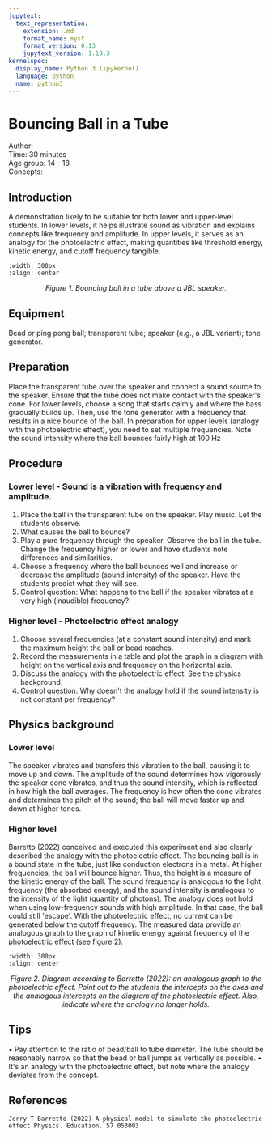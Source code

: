 ```yaml
---
jupytext:
  text_representation:
    extension: .md
    format_name: myst
    format_version: 0.13
    jupytext_version: 1.10.3
kernelspec:
  display_name: Python 3 (ipykernel)
  language: python
  name: python3
---
```


# Bouncing Ball in a Tube


Author:     \
Time:	30 minutes\
Age group:	14 - 18\
Concepts:	

## Introduction
A demonstration likely to be suitable for both lower and upper-level students. In lower levels, it helps illustrate sound as vibration and explains concepts like frequency and amplitude. In upper levels, it serves as an analogy for the photoelectric effect, making quantities like threshold energy, kinetic energy, and cutoff frequency tangible.

```{image} dm83_figure1.PNG
:width: 300px
:align: center
```
<center><i> Figure 1. Bouncing ball in a tube above a JBL speaker. </i></center>


## Equipment
Bead or ping pong ball; transparent tube; speaker (e.g., a JBL variant); tone generator.

## Preparation
Place the transparent tube over the speaker and connect a sound source to the speaker. Ensure that the tube does not make contact with the speaker's cone.
For lower levels, choose a song that starts calmly and where the bass gradually builds up. Then, use the tone generator with a frequency that results in a nice bounce of the ball.
In preparation for upper levels (analogy with the photoelectric effect), you need to set multiple frequencies. Note the sound intensity where the ball bounces fairly high at 100 Hz

## Procedure
### Lower level - Sound is a vibration with frequency and amplitude.
1. Place the ball in the transparent tube on the speaker. Play music. Let the students observe.
2. What causes the ball to bounce?
3. Play a pure frequency through the speaker. Observe the ball in the tube. Change the frequency higher or lower and have students note differences and similarities.
4. Choose a frequency where the ball bounces well and increase or decrease the amplitude (sound intensity) of the speaker. Have the students predict what they will see.
5. Control question: What happens to the ball if the speaker vibrates at a very high (inaudible) frequency?

### Higher level - Photoelectric effect analogy
1. Choose several frequencies (at a constant sound intensity) and mark the maximum height the ball or bead reaches.
2. Record the measurements in a table and plot the graph in a diagram with height on the vertical axis and frequency on the horizontal axis.
3. Discuss the analogy with the photoelectric effect. See the physics background.
4. Control question: Why doesn't the analogy hold if the sound intensity is not constant per frequency?


## Physics background
### Lower level 
The speaker vibrates and transfers this vibration to the ball, causing it to move up and down. The amplitude of the sound determines how vigorously the speaker cone vibrates, and thus the sound intensity, which is reflected in how high the ball averages.
The frequency is how often the cone vibrates and determines the pitch of the sound; the ball will move faster up and down at higher tones.

### Higher level
Barretto (2022) conceived and executed this experiment and also clearly described the analogy with the photoelectric effect. The bouncing ball is in a bound state in the tube, just like conduction electrons in a metal. At higher frequencies, the ball will bounce higher. Thus, the height is a measure of the kinetic energy of the ball. The sound frequency is analogous to the light frequency (the absorbed energy), and the sound intensity is analogous to the intensity of the light (quantity of photons). The analogy does not hold when using low-frequency sounds with high amplitude. In that case, the ball could still 'escape'. With the photoelectric effect, no current can be generated below the cutoff frequency. The measured data provide an analogous graph to the graph of kinetic energy against frequency of the photoelectric effect (see figure 2).

```{image} dm83_figure2.PNG
:width: 300px
:align: center
```
<center><i> Figure 2. Diagram according to Barretto (2022): an analogous graph to the photoelectric effect. Point out to the students the intercepts on the axes and the analogous intercepts on the diagram of the photoelectric effect. Also, indicate where the analogy no longer holds. </i></center>

## Tips
• Pay attention to the ratio of bead/ball to tube diameter. The tube should be reasonably narrow so that the bead or ball jumps as vertically as possible.
• It's an analogy with the photoelectric effect, but note where the analogy deviates from the concept.

## References
```{bibliography}
Jerry T Barretto (2022) A physical model to simulate the photoelectric effect Physics. Education. 57 053003
```